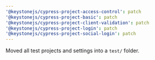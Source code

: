 ```yaml
---
'@keystonejs/cypress-project-access-control': patch
'@keystonejs/cypress-project-basic': patch
'@keystonejs/cypress-project-client-validation': patch
'@keystonejs/cypress-project-login': patch
'@keystonejs/cypress-project-social-login': patch
---
```


Moved all test projects and settings into a `test/` folder.
